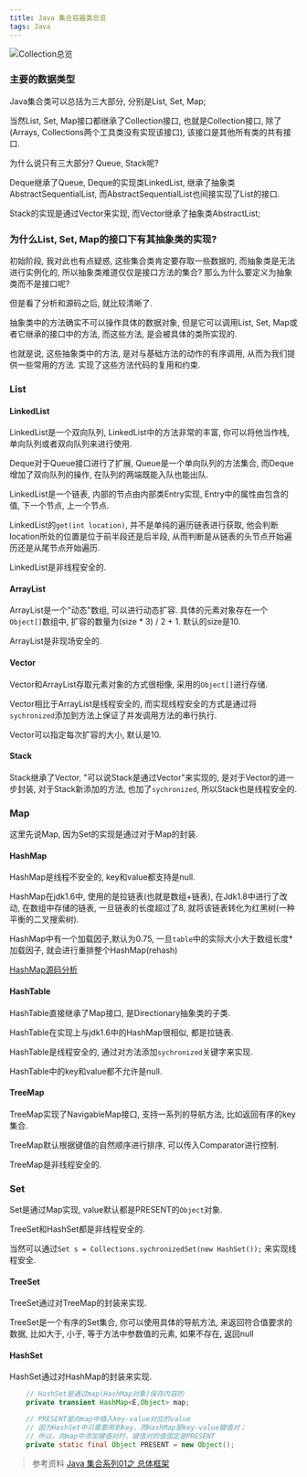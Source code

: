 ```yaml
---
title: Java 集合容器类总览
tags: Java
---
```


![Collection总览](https://i.loli.net/2019/11/04/JX6ORcy1dEfw9TL.jpg)

### 主要的数据类型

Java集合类可以总括为三大部分, 分别是List, Set, Map;

当然List, Set, Map接口都继承了Collection接口, 也就是Collection接口, 除了(Arrays, Collections两个工具类没有实现该接口), 该接口是其他所有类的共有接口.

为什么说只有三大部分?  	Queue, 	Stack呢?

Deque继承了Queue,  Deque的实现类LinkedList, 继承了抽象类AbstractSequentialList, 而AbstractSequentialList也间接实现了List的接口.

Stack的实现是通过Vector来实现, 而Vector继承了抽象类AbstractList;


### 为什么List, Set, Map的接口下有其抽象类的实现?

初始阶段, 我对此也有点疑惑,  这些集合类肯定要存取一些数据的, 而抽象类是无法进行实例化的, 所以抽象类难道仅仅是接口方法的集合?   那么为什么要定义为抽象类而不是接口呢?

但是看了分析和源码之后, 就比较清晰了.

抽象类中的方法确实不可以操作具体的数据对象, 但是它可以调用List, Set, Map或者它继承的接口中的方法, 而这些方法, 是会被具体的类所实现的.

也就是说, 这些抽象类中的方法, 是对与基础方法的动作的有序调用, 从而为我们提供一些常用的方法.  实现了这些方法代码的复用和约束.

### List

#### LinkedList

LinkedList是一个双向队列, LinkedList中的方法非常的丰富, 你可以将他当作栈, 单向队列或者双向队列来进行使用.

Deque对于Queue接口进行了扩展, Queue是一个单向队列的方法集合, 而Deque增加了双向队列的操作, 在队列的两端既能入队也能出队.

LinkedList是一个链表, 内部的节点由内部类Entry实现, Entry中的属性由包含的值, 下一个节点,  上一个节点.

LinkedList的`get(int location)`, 并不是单纯的遍历链表进行获取, 他会判断location所处的位置是位于前半段还是后半段, 从而判断是从链表的头节点开始遍历还是从尾节点开始遍历.

LinkedList是非线程安全的.

#### ArrayList

ArrayList是一个"动态"数组,  可以进行动态扩容. 具体的元素对象存在一个`Object[]`数组中, 扩容的数量为(size * 3) / 2 + 1. 默认的size是10.

ArrayList是非现场安全的.

#### Vector

Vector和ArrayList存取元素对象的方式很相像, 采用的`Object[]`进行存储.

Vector相比于ArrayList是线程安全的, 而实现线程安全的方式是通过将`sychronized`添加到方法上保证了并发调用方法的串行执行.

Vector可以指定每次扩容的大小,  默认是10.


#### Stack

Stack继承了Vector, "可以说Stack是通过Vector"来实现的,  是对于Vector的进一步封装, 对于Stack新添加的方法, 也加了`sychronized`, 所以Stack也是线程安全的.

### Map

这里先说Map, 因为Set的实现是通过对于Map的封装.

#### HashMap

HashMap是线程不安全的,  key和value都支持是null.

HashMap在jdk1.6中, 使用的是拉链表(也就是数组+链表), 在Jdk1.8中进行了改动, 在数组中存储的链表, 一旦链表的长度超过了8, 就将该链表转化为红黑树(一种平衡的二叉搜索树).

HashMap中有一个加载因子,默认为0.75,  一旦`table`中的实际大小大于数组长度*加载因子, 就会进行重排整个HashMap(rehash)

[HashMap源码分析](https://yxler.cn/2019/08/09/HashMap%E6%BA%90%E7%A0%81%E5%88%86%E6%9E%90.html)

#### HashTable

HashTable直接继承了Map接口, 是Directionary抽象类的子类.

HashTable在实现上与jdk1.6中的HashMap很相似, 都是拉链表.

HashTable是线程安全的, 通过对方法添加`sychronized`关键字来实现.

HashTable中的key和value都不允许是null.

#### TreeMap

TreeMap实现了NavigableMap接口, 支持一系列的导航方法, 比如返回有序的key集合.

TreeMap默认根据键值的自然顺序进行排序, 可以传入Comparator进行控制.

TreeMap是非线程安全的.

### Set

Set是通过Map实现, value默认都是PRESENT的`Object`对象.

TreeSet和HashSet都是非线程安全的.

当然可以通过`Set s = Collections.sychronizedSet(new HashSet());` 来实现线程安全.

#### TreeSet

TreeSet通过对TreeMap的封装来实现.

TreeSet是一个有序的Set集合, 你可以使用具体的导航方法, 来返回符合值要求的数据, 比如大于, 小于, 等于方法中参数值的元素, 如果不存在, 返回null

#### HashSet

HashSet通过对HashMap的封装来实现.

```java
    // HashSet是通过map(HashMap对象)保存内容的
    private transient HashMap<E,Object> map;

    // PRESENT是向map中插入key-value对应的value
    // 因为HashSet中只需要用到key，而HashMap是key-value键值对；
    // 所以，向map中添加键值对时，键值对的值固定是PRESENT
    private static final Object PRESENT = new Object();
```


>参考资料
>[Java 集合系列01之 总体框架](https://www.cnblogs.com/skywang12345/p/3308498.html)
